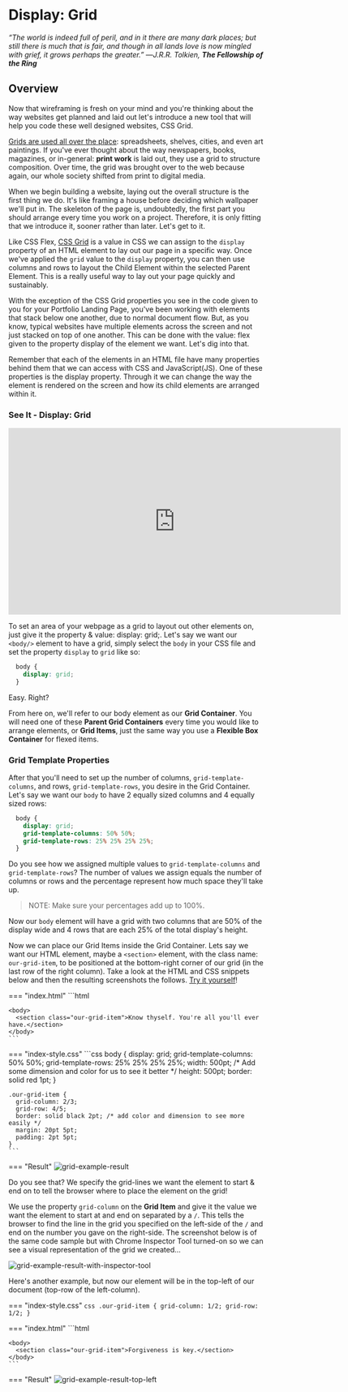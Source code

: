 # Display: Grid

*“The world is indeed full of peril, and in it there are many dark places; but still there is much that is fair, and though in all lands love is now mingled with grief, it grows perhaps the greater.” ―J.R.R. Tolkien, **The Fellowship of the Ring***

## Overview

Now that wireframing is fresh on your mind and you're thinking about the way websites get planned and laid out let's introduce a new tool that will help you code these well designed websites, CSS Grid.

[Grids are used all over the place](https://www.smashingmagazine.com/2017/12/building-better-ui-designs-layout-grids/): spreadsheets, shelves, cities, and even art paintings. If you've ever thought about the way newspapers, books, magazines, or in-general: **print work** is laid out, they use a grid to structure composition. Over time, the grid was brought over to the web because again, our whole society shifted from print to digital media.

When we begin building a website, laying out the overall structure is the first thing we do. It's like framing a house before deciding which wallpaper we'll put in. The skeleton of the page is, undoubtedly, the first part you should arrange every time you work on a project. Therefore, it is only fitting that we introduce it, sooner rather than later. Let's get to it.

Like CSS Flex, [CSS Grid](https://gridbyexample.com/what/) is a value in CSS we can assign to the `display` property of an HTML element to lay out our page in a specific way. Once we've applied the `grid` value to the `display` property, you can then use columns and rows to layout the Child Element within the selected Parent Element. This is a really useful way to lay out your page quickly and sustainably.


With the exception of the CSS Grid properties you see in the code given to you for your Portfolio Landing Page, you've been working with elements that stack below one another, due to normal document flow. But, as you know, typical websites have multiple elements across the screen and not just stacked on top of one another. This can be done with the value: flex given to the property display of the element we want. Let's dig into that.

Remember that each of the elements in an HTML file have many properties behind them that we can access with CSS and JavaScript(JS). One of these properties is the display property. Through it we can change the way the element is rendered on the screen and how its child elements are arranged within it.

### See It - Display: Grid

<iframe src="https://player.vimeo.com/video/392757781" width="655" height="368" frameborder="0" allow="autoplay; fullscreen; picture-in-picture" allowfullscreen></iframe>

To set an area of your webpage as a grid to layout out other elements on, just give it the property & value: display: grid;. Let's say we want our `<body/>` element to have a grid, simply select the `body` in your CSS file and set the property `display` to `grid` like so:

```css
  body {
    display: grid;
  }
```

Easy. Right?

From here on, we'll refer to our body element as our **Grid Container**. You will need one of these **Parent Grid Containers** every time you would like to arrange elements, or **Grid Items**, just the same way you use a **Flexible Box Container** for flexed items.

### Grid Template Properties

After that you'll need to set up the number of columns, `grid-template-columns`, and rows, `grid-template-rows`, you desire in the Grid Container. Let's say we want our `body` to have 2 equally sized columns and 4 equally sized rows:

```css
  body {
    display: grid;
    grid-template-columns: 50% 50%;
    grid-template-rows: 25% 25% 25% 25%;
  }
```

Do you see how we assigned multiple values to `grid-template-columns` and `grid-template-rows`? The number of values we assign equals the number of columns or rows and the percentage represent how much space they'll take up.

  > NOTE: Make sure your percentages add up to 100%.

Now our `body` element will have a grid with two columns that are 50% of the display wide and 4 rows that are each 25% of the total display's height.

Now we can place our Grid Items inside the Grid Container. Lets say we want our HTML element, maybe a `<section>` element, with the class name: `our-grid-item`, to be positioned at the bottom-right corner of our grid (in the last row of the right column). Take a look at the HTML and CSS snippets below and then the resulting screenshots the follows. [Try it yourself](https://replit.com)!

=== "index.html"
    ```html
    <!-- ...more HTML code here... -->
    <link href="./index-style.css" />
    <!-- ...more HTML code here... -->

    <body>
      <section class="our-grid-item">Know thyself. You're all you'll ever have.</section>
    </body>
    ```

=== "index-style.css"
    ```css
    body {
      display: grid;
      grid-template-columns: 50% 50%;
      grid-template-rows: 25% 25% 25% 25%;
      width: 500pt; /* Add some dimension and color for us to see it better */
      height: 500pt;
      border: solid red 1pt;
    }

    .our-grid-item {
      grid-column: 2/3;
      grid-row: 4/5;
      border: solid black 2pt; /* add color and dimension to see more easily */
      margin: 20pt 5pt;
      padding: 2pt 5pt;
    }
    ```

=== "Result"
    ![grid-example-result](./../images/grid-example-result.png)

Do you see that? We specify the grid-lines we want the element to start & end on to tell the browser where to place the element on the grid!

We use the property `grid-column` on the **Grid Item** and give it the value we want the element to start at and end on separated by a `/`. This tells the browser to find the line in the grid you specified on the left-side of the `/` and end on the number you gave on the right-side. The screenshot below is of the same code sample but with Chrome Inspector Tool turned-on so we can see a visual representation of the grid we created...

  ![grid-example-result-with-inspector-tool](./../images/grid-example-result-with-inspector-tool.png)

Here's another example, but now our element will be in the top-left of our document (top-row of the left-column).

=== "index-style.css"
    ```css
    .our-grid-item {
      grid-column: 1/2;
      grid-row: 1/2;
    }
    ```

=== "index.html"
    ```html
    <!-- ...more HTML code here... -->
    <link href="./index-style.css" />
    <!-- ...more HTML code here... -->

    <body>
      <section class="our-grid-item">Forgiveness is key.</section>
    </body>
    ```

=== "Result"
  ![grid-example-result-top-left](./../images/grid-example-result-top-left.png)